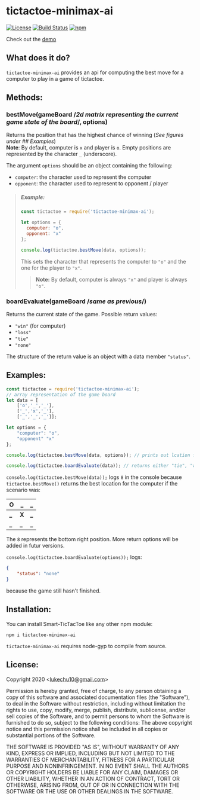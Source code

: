 # tictactoe-minimax-ai

[![License](https://img.shields.io/npm/l/tictactoe-minimax-ai.svg)](https://github.com/lukechu10/TicTacToe-Minimax/blob/master/LICENSE)
[![Build Status](https://dev.azure.com/Bloody-Turtles/TicTacToe-Minimax/_apis/build/status/TicTacToe-Minimax?branchName=master)](https://dev.azure.com/Bloody-Turtles/TicTacToe-Minimax/_build/latest?definitionId=2&branchName=master)
[![npm](https://img.shields.io/npm/v/tictactoe-minimax-ai.svg)](https://www.npmjs.com/package/tictactoe-minimax-ai)


Check out the [demo](https://tictactoe-api-server.herokuapp.com)
## What does it do?

`tictactoe-minimax-ai` provides an api for computing the best move for a computer to play in a game of tictactoe.

## Methods:
### bestMove(gameBoard /*2d matrix representing the current game state of the board*/, options)
Returns the position that has the highest chance of winning (*See figures under ## Examples*)<br>**Note**: By default, computer is `x` and player is `o`. Empty positions are represented by the character `_` (underscore).

The argument `options` should be an object containing the following:
- `computer`: the character used to represent the computer
- `opponent`: the character used to represent to opponent / player

> ##### Example:
> ```javascript
> const tictactoe = require('tictactoe-minimax-ai');
>
> let options = {
> 	computer: "o",
> 	opponent: "x"
> };
>
> console.log(tictactoe.bestMove(data, options));
> ```
> This sets the character that represents the computer to `"o"` and the one for the player to `"x"`.
> > **Note:** By default, computer is always `"x"` and player is always `"o"`.

### boardEvaluate(gameBoard /*same as previous*/)
Returns the current state of the game. Possible return values:
- `"win"` (for computer)
- `"loss"`
- `"tie"`
- `"none"`

The structure of the return value is an object with a data member `"status"`.
## Examples:

```javascript
const tictactoe = require('tictactoe-minimax-ai');
// array representation of the game board
let data = [
    ['o','_','_'],
    ['_','x','_'],
    ['_','_','_']];

let options = {
	"computer": "o",
	"opponent" "x"
};

console.log(tictactoe.bestMove(data, options)); // prints out lcation for best move

console.log(tictactoe.boardEvaluate(data)); // returns either "tie", "win", "loss", "none". Expected "none"
```

`console.log(tictactoe.bestMove(data));` logs `8` in the console because `tictactoe.bestMove()` returns the best location for the computer if the scenario was:

  O  |  _  |  _
-----|-----|-----
**_**|**X**|**_**
**_**|**_**   |**_**

The `8` represents the bottom right position. More return options will be added in futur versions.

`console.log(tictactoe.boardEvaluate(options));` logs:
```json
{
    "status": "none"
}
```
because the game still hasn't finished.

## Installation:

You can install Smart-TicTacToe like any other npm module:
```
npm i tictactoe-minimax-ai
```

`tictactoe-minimax-ai` requires node-gyp to compile from source.

## License:

Copyright 2020 <[lukechu10@gmail.com](mailto:lukechu10@gmail.com)>

Permission is hereby granted, free of charge, to any person obtaining a copy of this software and associated documentation files (the "Software"), to deal in the Software without restriction, including without limitation the rights to use, copy, modify, merge, publish, distribute, sublicense, and/or sell copies of the Software, and to permit persons to whom the Software is furnished to do so, subject to the following conditions:
The above copyright notice and this permission notice shall be included in all copies or substantial portions of the Software.

THE SOFTWARE IS PROVIDED "AS IS", WITHOUT WARRANTY OF ANY KIND, EXPRESS OR IMPLIED, INCLUDING BUT NOT LIMITED TO THE WARRANTIES OF MERCHANTABILITY, FITNESS FOR A PARTICULAR PURPOSE AND NONINFRINGEMENT. IN NO EVENT SHALL THE AUTHORS OR COPYRIGHT HOLDERS BE LIABLE FOR ANY CLAIM, DAMAGES OR OTHER LIABILITY, WHETHER IN AN ACTION OF CONTRACT, TORT OR OTHERWISE, ARISING FROM, OUT OF OR IN CONNECTION WITH THE SOFTWARE OR THE USE OR OTHER DEALINGS IN THE SOFTWARE.
